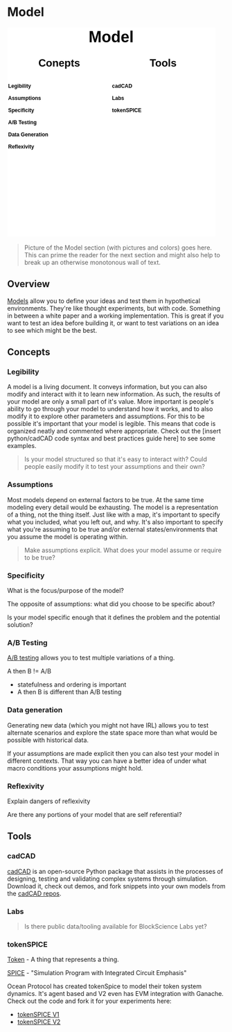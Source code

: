 # Model

![](img/cag-map-0.0.3-model.png)

> Picture of the Model section (with pictures and colors) goes here. This can prime the reader for the next section and might also help to break up an otherwise monotonous wall of text.

## Overview

[Models](https://en.wikipedia.org/wiki/Model) allow you to define your ideas and test them in hypothetical environments. They're like thought experiments, but with code. Something in between a white paper and a working implementation. This is great if you want to test an idea before building it, or want to test variations on an idea to see which might be the best.

## Concepts

### Legibility

A model is a living document. It conveys information, but you can also modify and interact with it to learn new information. As such, the results of your model are only a small part of it's value. More important is people's ability to go through your model to understand how it works, and to also modify it to explore other parameters and assumptions. For this to be possible it's important that your model is legible. This means that code is organized neatly and commented where appropriate. Check out the [insert python/cadCAD code syntax and best practices guide here] to see some examples.

> Is your model structured so that it's easy to interact with?
> Could people easily modify it to test your assumptions and their own?

### Assumptions

Most models depend on external factors to be true. At the same time modeling every detail would be exhausting. The model is a representation of a thing, not the thing itself. Just like with a map, it's important to specify what you included, what you left out, and why. It's also important to specify what you're assuming to be true and/or external states/environments that you assume the model is operating within.

> Make assumptions explicit.
> What does your model assume or require to be true?

### Specificity

What is the focus/purpose of the model?

The opposite of assumptions: what did you choose to be specific about?

Is your model specific enough that it defines the problem and the potential solution?

### A/B Testing

[A/B testing](https://en.wikipedia.org/wiki/A/B_testing) allows you to test multiple variations of a thing.

A then B != A/B 
- statefulness and ordering is important
- A then B is different than A/B testing

### Data generation

Generating new data (which you might not have IRL) allows you to test alternate scenarios and explore the state space more than what would be possible with historical data. 

If your assumptions are made explicit then you can also test your model in different contexts. That way you can have a better idea of under what macro conditions your assumptions might hold.

### Reflexivity

Explain dangers of reflexivity

Are there any portions of your model that are self referential?

## Tools

### cadCAD

[cadCAD](https://cadcad.org/) is an open-source Python package that assists in the processes of designing, testing and validating complex systems through simulation. Download it, check out demos, and fork snippets into your own models from the [cadCAD repos](https://github.com/cadCAD-org).

### Labs

> Is there public data/tooling available for BlockScience Labs yet?

### tokenSPICE

[Token](https://en.wikipedia.org/wiki/Token) - A thing that represents a thing.

[SPICE](https://en.wikipedia.org/wiki/SPICE) - "Simulation Program with Integrated Circuit Emphasis"

Ocean Protocol has created tokenSpice to model their token system dynamics. It's agent based and V2 even has EVM integration with Ganache. Check out the code and fork it for your experiments here:

- [tokenSPICE V1](https://github.com/oceanprotocol/tokenspice)
- [tokenSPICE V2](https://github.com/oceanprotocol/tokenspice2)


